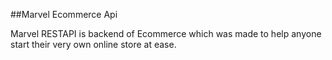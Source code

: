 ##Marvel Ecommerce Api

Marvel RESTAPI is backend of Ecommerce which was made to help anyone start their very own online store at ease.